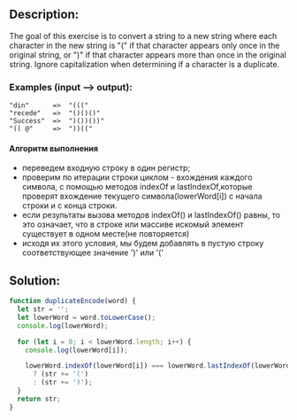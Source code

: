 ## Description:

The goal of this exercise is to convert a string to a new string where each character in the new string is "(" if that character appears only once in the original string, or ")" if that character appears more than once in the original string. Ignore capitalization when determining if a character is a duplicate.

### Examples (input --> output):

```
"din"      =>  "((("
"recede"   =>  "()()()"
"Success"  =>  ")())())"
"(( @"     =>  "))(("
```

#### Алгоритм выполнения

- переведем входную строку в один регистр;
- проверим по итерации строки циклом - вхождения каждого символа,
  с помощью методов indexOf и lastIndexOf,которые проверят вхождение текущего символа(lowerWord[i]) с начала строки и с конца строки.
- если результаты вызова методов indexOf() и lastIndexOf() равны, то это означает, что в строке или массиве искомый элемент существует в одном месте(не повторяется)
- исходя их этого условия, мы будем добавлять в пустую строку соответствующее значение ')' или '('



## Solution:
```javascript
function duplicateEncode(word) {
  let str = '';
  let lowerWord = word.toLowerCase();
  console.log(lowerWord);

  for (let i = 0; i < lowerWord.length; i++) {
    console.log(lowerWord[i]);

    lowerWord.indexOf(lowerWord[i]) === lowerWord.lastIndexOf(lowerWord[i])
      ? (str += '(')
      : (str += ')');
  }
  return str;
}
```
